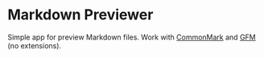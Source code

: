 <h1>Markdown Previewer</h1>
<p>Simple app for preview Markdown files. Work with <a href="http://commonmark.org/">CommonMark</a> and <a href="https://github.github.com/gfm/#task-list-items-extension-">GFM</a> (no extensions).</p>
